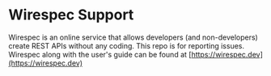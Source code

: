# Wirespec Support

Wirespec is an online service that allows developers (and non-developers) create REST APIs without any coding. This repo is for reporting issues. Wirespec along with the user's guide can be found at [https://wirespec.dev](https://wirespec.dev)
